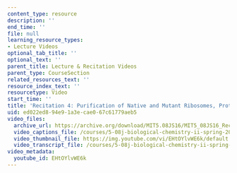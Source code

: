 ```yaml
---
content_type: resource
description: ''
end_time: ''
file: null
learning_resource_types:
- Lecture Videos
optional_tab_title: ''
optional_text: ''
parent_title: Lecture & Recitation Videos
parent_type: CourseSection
related_resources_text: ''
resource_index_text: ''
resourcetype: Video
start_time: ''
title: 'Recitation 4: Purification of Native and Mutant Ribosomes, Protein Purification'
uid: ed022ed8-94e9-1a3e-cae0-67c61779aeb5
video_files:
  archive_url: https://archive.org/download/MIT5.08JS16/MIT5_08JS16_Recitation_04_300k.mp4
  video_captions_file: /courses/5-08j-biological-chemistry-ii-spring-2016/a3cfc55670815efeb19e7adc44100881_EHtOYlvWE6k.vtt
  video_thumbnail_file: https://img.youtube.com/vi/EHtOYlvWE6k/default.jpg
  video_transcript_file: /courses/5-08j-biological-chemistry-ii-spring-2016/f531437dafe3d4bf8c64f0ababe72a8f_EHtOYlvWE6k.pdf
video_metadata:
  youtube_id: EHtOYlvWE6k
---
```

